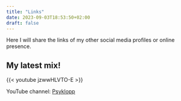 ```yaml
---
title: "Links"
date: 2023-09-03T18:53:50+02:00
draft: false
---
```


Here I will share the links of my other social media profiles or online presence.

## My latest mix!

 {{< youtube jzwwHLVTO-E >}}

YouTube channel: [Psyklopp](https://www.youtube.com/@Psyklopp)
